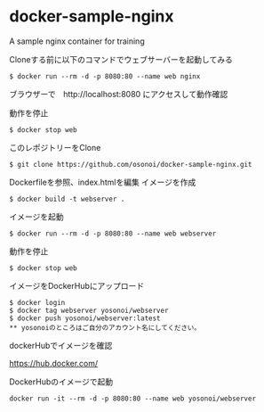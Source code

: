 # docker-sample-nginx

A sample nginx container for training

Cloneする前に以下のコマンドでウェブサーバーを起動してみる

```
$ docker run --rm -d -p 8080:80 --name web nginx
```

ブラウザーで　http://localhost:8080 にアクセスして動作確認

動作を停止

```
$ docker stop web
```

このレポジトリーをClone

```
$ git clone https://github.com/osonoi/docker-sample-nginx.git
```

Dockerfileを参照、index.htmlを編集
イメージを作成

```
$ docker build -t webserver .
```

イメージを起動

```
$ docker run --rm -d -p 8080:80 --name web webserver
```

動作を停止

```
$ docker stop web
```

イメージをDockerHubにアップロード

```
$ docker login
$ docker tag webserver yosonoi/webserver
$ docker push yosonoi/webserver:latest
** yosonoiのところはご自分のアカウント名にしてください。
```

dockerHubでイメージを確認

https://hub.docker.com/

DockerHubのイメージで起動

```
docker run -it --rm -d -p 8080:80 --name web yosonoi/webserver
```

